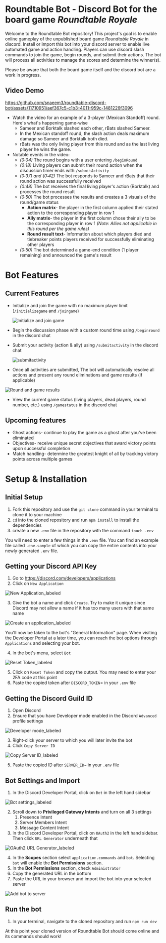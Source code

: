 # Roundtable Bot - Discord Bot for the board game _Roundtable Royale_

Welcome to the Roundtable Bot repository! This project's goal is to enable online gameplay of the unpublished board game _Roundtable Royale_ in discord. Install or import this bot into your discord server to enable live automated game and action handling. Players can use discord slash commands to join the game, begin rounds, and submit their actions. The bot will process all activities to manage the scores and determine the winner(s).

Please be aware that both the board game itself and the discord bot are a work in progress.

## Video Demo
https://github.com/snaeem3/roundtable-discord-bot/assets/11710951/aef367c5-c1b3-4011-959c-1481226f3096
- Watch the video for an example of a 3-player (Mexican Standoff) round. Here's what's happening game-wise
  - Sameer and Borktalk slashed each other, rBats slashed Sameer.
  - In the Mexican standoff round, the slash action deals maximum damage so Sameer and Borktalk both died.
  - rBats was the only living player from this round and as the last living player he wins the game.
- Notable events in the video:
  - _(0:04)_ The round begins with a user entering `/beginRound`
  - _(0:18)_ Living players can submit their round action when the discussion timer ends with `/submitActivity`
  - _(0:37) and (0:42)_ The bot responds to Sameer and rBats that their round action was successfully received
  - _(0:48)_ The bot receives the final living player's action (Borktalk) and processes the round result
  - _(0:50)_ The bot processes the results and creates a 3 visuals of the round/game status
    - **Action matrix**- the player in the first column applied their stated action to the corresponding player in row 1
    - **Ally matrix**- the player in the first column chose their ally to be the corresponding player in row 1 _(Note: Allies not applicable in this round per the game rules)_
    - **Round result text**- Information about which players died and tiebreaker points players received for successfully eliminating other players
  - _(0:50)_ The bot determined a game-end condition (1 player remaining) and announced the game's result

# Bot Features

## Current Features

- Initialize and join the game with no maximum player limit (`/initializegame` and `/joingame`)

  ![Initialize and join game](https://github.com/snaeem3/roundtable-discord-bot/assets/11710951/1b02ae51-3e75-4a96-b4fe-b4426d1b10a8)
- Begin the discussion phase with a custom round time using `/beginround` in the discord chat
- Submit your activity (action & ally) using `/submitactivity` in the discord chat

  ![submitactivity](https://github.com/snaeem3/roundtable-discord-bot/assets/11710951/3728af8d-2b36-4d31-92e7-d8e1c21232da)
- Once all activities are submitted, The bot will automatically resolve all actions and present any round eliminations and game results (if applicable)
  
![Round and game results](https://github.com/snaeem3/roundtable-discord-bot/assets/11710951/af833d71-c9e2-48e8-aa7d-95a1647f4835)
- View the current game status (living players, dead players, round number, etc.) using `/gamestatus` in the discord chat

## Upcoming features

- Ghost actions- continue to play the game as a ghost after you've been eliminated
- Objectives- receive unique secret objectives that award victory points upon successful completion
- Match handling- determine the greatest knight of all by tracking victory points across multiple games

# Setup & Installation

## Initial Setup

1. Fork this repository and use the `git clone` command in your terminal to clone it to your machine
2. `cd` into the cloned repository and run `npm install` to install the dependencies
3. create a new `.env` file in the repository with the command `touch .env`

You will need to enter a few things in the `.env` file. You can find an example file called `.env.sample` of which you can copy the entire contents into your newly generated `.env` file.

## Getting your Discord API Key

1. Go to https://discord.com/developers/applications
2. Click on `New Application`

![New Application_labeled](https://github.com/snaeem3/roundtable-discord-bot/assets/11710951/64a8ae01-634a-40e9-afad-d3a30f2703ea)

3. Give the bot a name and click `Create`. Try to make it unique since Discord may not allow a name if it has too many users with that same name

![Create an application_labeled](https://github.com/snaeem3/roundtable-discord-bot/assets/11710951/b674a4c7-91af-4dc7-85b6-b1af201d0e6c)

   You'll now be taken to the bot's "General Information" page. When visiting the Developer Portal at a later time, you can reach the bot options through `Applications` and selecting your bot.

4. In the bot's menu, select `Bot`

![Reset Token_labeled](https://github.com/snaeem3/roundtable-discord-bot/assets/11710951/9a511127-fc58-47d8-b24e-c45b1f8e4624)

5. Click on `Reset Token` and copy the output. You may need to enter your 2FA code at this point
6. Paste the copied token after `DISCORD_TOKEN`= in your `.env` file

## Getting the Discord Guild ID

1. Open Discord
2. Ensure that you have Developer mode enabled in the Discord `Advanced` profile settings

![Developer mode_labeled](https://github.com/snaeem3/roundtable-discord-bot/assets/11710951/9a808a54-0940-4ff0-b5fb-8acc6fc0793d)

3. Right-click your server to which you will later invite the bot
4. Click `Copy Server ID`

![Copy Server ID_labeled](https://github.com/snaeem3/roundtable-discord-bot/assets/11710951/a05b9c39-a11e-47ac-afb6-3334a8f0d36d)

5. Paste the copied ID after `SERVER_ID=` in your `.env` file

## Bot Settings and Import

1. In the Discord Developer Portal, click on `Bot` in the left hand sidebar

![Bot settings_labeled](https://github.com/snaeem3/roundtable-discord-bot/assets/11710951/b8f9ac51-8a31-4e00-920c-f4796da504d9)

2. Scroll down to **Privileged Gateway Intents** and turn on all 3 settings
   1. Presence Intent
   2. Server Members Intent
   3. Message Content Intent
3. In the Discord Developer Portal, click on `OAuth2` in the left hand sidebar. Then click `URL Generator` underneath that

![OAuth2 URL Generator_labeled](https://github.com/snaeem3/roundtable-discord-bot/assets/11710951/86c1ca6f-8465-45a9-8f4c-9cc35fafd9d8)

4. In the **Scopes** section select `application.commands` and `bot`. Selecting `bot` will enable the **Bot Permissions** section.
5. In the **Bot Permissions** section, check `Administrator`
6. Copy the generated URL in the bottom
7. Paste the URL in your browser and import the bot into your selected server

![Add bot to server](https://github.com/snaeem3/roundtable-discord-bot/assets/11710951/c7417f96-a471-4e7a-84c6-0f18c48b5b35)

## Run the bot

1. In your terminal, navigate to the cloned repository and run `npm run dev`

At this point your cloned version of Roundtable Bot should come online and its commands should work!
